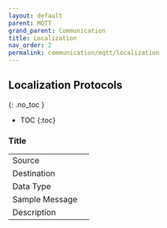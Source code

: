 ```yaml
---
layout: default
parent: MQTT
grand_parent: Communication
title: Localization
nav_order: 2
permalink: communication/mqtt/localization
---
```


## Localization Protocols
{: .no_toc }

- TOC
{:toc}


### Title

<table>
<tr><td>Source</td><td> </td></tr>
<tr><td>Destination</td><td> </td></tr>
<tr><td>Data Type</td><td> </td></tr>
<tr><td>Sample Message</td><td>

</td></tr>
<tr><td>Description</td><td>

</td></tr>
</table>
